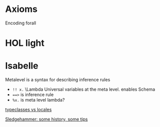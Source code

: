 

# Axioms
Encoding forall

# HOL light

# 

# Isabelle



[](https://www.cse.unsw.edu.au/~cs4161/)

Metalevel is a syntax for describing inference rules

- `!! x.`     \Lambda Universal variables at the meta level. enables Schema
- `==>` is inference rule
- `%x.` is meta level lambda?

[typeclasses vs locales](https://twitter.com/LawrPaulson/status/1506603400267505669?s=20&t=y2AWW1GNA8vyxsWqTXmKPQ)

[Sledgehammer: some history, some tips](https://lawrencecpaulson.github.io/2022/04/13/Sledgehammer.html)